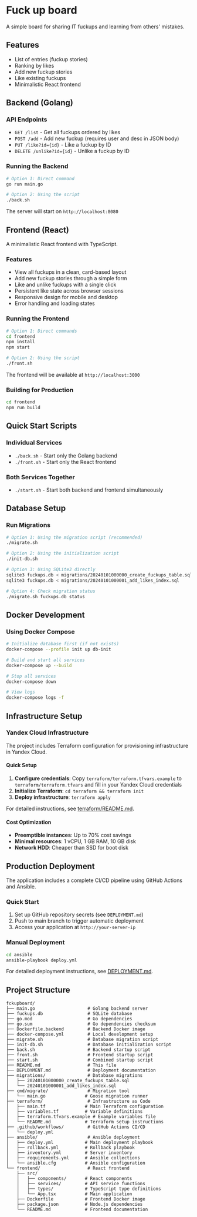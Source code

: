 # Fuck up board

A simple board for sharing IT fuckups and learning from others' mistakes.

## Features

- List of entries (fuckup stories)
- Ranking by likes
- Add new fuckup stories
- Like existing fuckups
- Minimalistic React frontend

## Backend (Golang)

### API Endpoints

- `GET /list` - Get all fuckups ordered by likes
- `POST /add` - Add new fuckup (requires user and desc in JSON body)
- `PUT /like?id={id}` - Like a fuckup by ID
- `DELETE /unlike?id={id}` - Unlike a fuckup by ID

### Running the Backend

```bash
# Option 1: Direct command
go run main.go

# Option 2: Using the script
./back.sh
```

The server will start on `http://localhost:8080`

## Frontend (React)

A minimalistic React frontend with TypeScript.

### Features

- View all fuckups in a clean, card-based layout
- Add new fuckup stories through a simple form
- Like and unlike fuckups with a single click
- Persistent like state across browser sessions
- Responsive design for mobile and desktop
- Error handling and loading states

### Running the Frontend

```bash
# Option 1: Direct commands
cd frontend
npm install
npm start

# Option 2: Using the script
./front.sh
```

The frontend will be available at `http://localhost:3000`

### Building for Production

```bash
cd frontend
npm run build
```

## Quick Start Scripts

### Individual Services
- `./back.sh` - Start only the Golang backend
- `./front.sh` - Start only the React frontend

### Both Services Together
- `./start.sh` - Start both backend and frontend simultaneously

## Database Setup

### Run Migrations
```bash
# Option 1: Using the migration script (recommended)
./migrate.sh

# Option 2: Using the initialization script
./init-db.sh

# Option 3: Using SQLite3 directly
sqlite3 fuckups.db < migrations/20240101000000_create_fuckups_table.sql
sqlite3 fuckups.db < migrations/20240101000001_add_likes_index.sql

# Option 4: Check migration status
./migrate.sh fuckups.db status
```

## Docker Development

### Using Docker Compose
```bash
# Initialize database first (if not exists)
docker-compose --profile init up db-init

# Build and start all services
docker-compose up --build

# Stop all services
docker-compose down

# View logs
docker-compose logs -f
```

## Infrastructure Setup

### Yandex Cloud Infrastructure

The project includes Terraform configuration for provisioning infrastructure in Yandex Cloud.

#### Quick Setup
1. **Configure credentials**: Copy `terraform/terraform.tfvars.example` to `terraform/terraform.tfvars` and fill in your Yandex Cloud credentials
2. **Initialize Terraform**: `cd terraform && terraform init`
3. **Deploy infrastructure**: `terraform apply`

For detailed instructions, see [terraform/README.md](terraform/README.md).

#### Cost Optimization
- **Preemptible instances**: Up to 70% cost savings
- **Minimal resources**: 1 vCPU, 1 GB RAM, 10 GB disk
- **Network HDD**: Cheaper than SSD for boot disk

## Production Deployment

The application includes a complete CI/CD pipeline using GitHub Actions and Ansible.

### Quick Start
1. Set up GitHub repository secrets (see `DEPLOYMENT.md`)
2. Push to main branch to trigger automatic deployment
3. Access your application at `http://your-server-ip`

### Manual Deployment
```bash
cd ansible
ansible-playbook deploy.yml
```

For detailed deployment instructions, see [DEPLOYMENT.md](DEPLOYMENT.md).

## Project Structure

```
fckupboard/
├── main.go                    # Golang backend server
├── fuckups.db                 # SQLite database
├── go.mod                     # Go dependencies
├── go.sum                     # Go dependencies checksum
├── Dockerfile.backend         # Backend Docker image
├── docker-compose.yml         # Local development setup
├── migrate.sh                 # Database migration script
├── init-db.sh                 # Database initialization script
├── back.sh                    # Backend startup script
├── front.sh                   # Frontend startup script
├── start.sh                   # Combined startup script
├── README.md                  # This file
├── DEPLOYMENT.md              # Deployment documentation
├── migrations/                # Database migrations
│   ├── 20240101000000_create_fuckups_table.sql
│   └── 20240101000001_add_likes_index.sql
├── cmd/migrate/               # Migration tool
│   └── main.go               # Goose migration runner
├── terraform/                 # Infrastructure as Code
│   ├── main.tf               # Main Terraform configuration
│   ├── variables.tf          # Variable definitions
│   ├── terraform.tfvars.example # Example variables file
│   └── README.md             # Terraform setup instructions
├── .github/workflows/         # GitHub Actions CI/CD
│   └── deploy.yml
├── ansible/                   # Ansible deployment
│   ├── deploy.yml            # Main deployment playbook
│   ├── rollback.yml          # Rollback playbook
│   ├── inventory.yml         # Server inventory
│   ├── requirements.yml      # Ansible collections
│   └── ansible.cfg           # Ansible configuration
└── frontend/                  # React frontend
    ├── src/
    │   ├── components/       # React components
    │   ├── services/         # API service functions
    │   ├── types/            # TypeScript type definitions
    │   └── App.tsx           # Main application
    ├── Dockerfile            # Frontend Docker image
    ├── package.json          # Node.js dependencies
    └── README.md             # Frontend documentation
```
